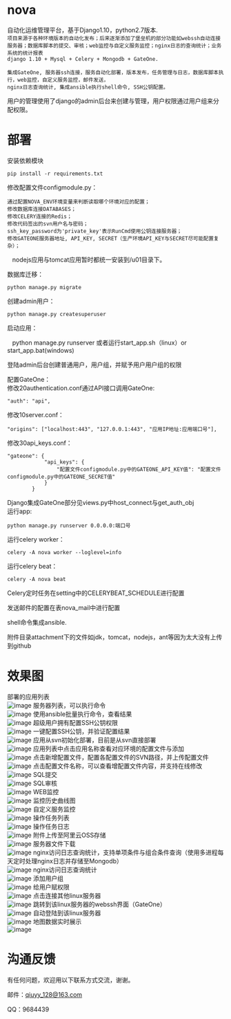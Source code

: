 # nova
自动化运维管理平台，基于Django1.10，python2.7版本.<br>
`项目来源于各种环境版本的自动化发布；后来逐渐添加了堡垒机的部分功能如webssh自动连接服务器；数据库脚本的提交、审核；web监控与自定义服务监控；nginx日志的查询统计；业务系统的统计报表`<br>
 `django 1.10 + Mysql + Celery + Mongodb + GateOne.`<br>

    集成GateOne, 服务器ssh连接，服务自动化部署，版本发布，任务管理与日志，数据库脚本执行，web监控，自定义服务监控，邮件发送，
    nginx日志查询统计, 集成ansible执行shell命令, SSH公钥配置。

用户的管理使用了django的admin后台来创建与管理，用户权限通过用户组来分配权限。

# 部署
安装依赖模块<br>

    pip install -r requirements.txt

修改配置文件configmodule.py：<br>

    通过配置NOVA_ENV环境变量来判断读取哪个环境对应的配置；
    修改数据库连接DATABASES；
    修改CELERY连接的Redis；
    修改代码签出的svn用户名与密码；
    ssh_key_password为'private_key'表示RunCmd使用公钥连接服务器；
    修改GATEONE服务器地址, API_KEY, SECRET（生产环境API_KEY与SECRET尽可能配置复杂）；
    nodejs应用与tomcat应用暂时都统一安装到/u01目录下。

数据库迁移：<br>

    python manage.py migrate
    
创建admin用户：<br>

    python manage.py createsuperuser

启动应用：<br>

    python manage.py runserver 或者运行start_app.sh（linux）or start_app.bat(windows)

登陆admin后台创建普通用户，用户组，并赋予用户用户组的权限<br>

配置GateOne：<br>
修改20authentication.conf通过API接口调用GateOne:

    "auth": "api",

修改10server.conf：<br>

    "origins": ["localhost:443", "127.0.0.1:443", "应用IP地址:应用端口号"],

修改30api_keys.conf：<br>

    "gateone": {
                "api_keys": {
                    "配置文件configmodule.py中的GATEONE_API_KEY值": "配置文件configmodule.py中的GATEONE_SECRET值"
                }
            }

Django集成GateOne部分见views.py中host_connect与get_auth_obj<br>
运行app:<br>

    python manage.py runserver 0.0.0.0:端口号

运行celery worker：<br>

    celery -A nova worker --loglevel=info

运行celery beat：<br>

    celery -A nova beat

Celery定时任务在setting中的CELERYBEAT_SCHEDULE进行配置<br>

发送邮件的配置在表nova_mail中进行配置<br>

shell命令集成ansible.<br>

附件目录attachment下的文件如jdk，tomcat，nodejs，ant等因为太大没有上传到github<br>

# 效果图
部署的应用列表<br>
![image](https://raw.githubusercontent.com/qiuyy128/nova/master/screenshoot/捕获.JPG)
服务器列表，可以执行命令<br>
![image](https://raw.githubusercontent.com/qiuyy128/nova/master/screenshoot/捕获2.JPG)
使用ansible批量执行命令，查看结果<br>
![image](https://raw.githubusercontent.com/qiuyy128/nova/master/screenshoot/捕获22.JPG)
超级用户拥有配置SSH公钥权限<br>
![image](https://raw.githubusercontent.com/qiuyy128/nova/master/screenshoot/捕获2-2.JPG)
一键配置SSH公钥，并验证配置结果<br>
![image](https://raw.githubusercontent.com/qiuyy128/nova/master/screenshoot/捕获23.JPG)
应用从svn初始化部署，目前是从svn直接部署<br>
![image](https://raw.githubusercontent.com/qiuyy128/nova/master/screenshoot/捕获3.JPG)
应用列表中点击应用名称查看对应环境的配置文件与添加<br>
![image](https://raw.githubusercontent.com/qiuyy128/nova/master/screenshoot/捕获4.JPG)
点击新增配置文件，配置各配置文件的SVN路径，并上传配置文件<br>
![image](https://raw.githubusercontent.com/qiuyy128/nova/master/screenshoot/捕获24.JPG)
点击配置文件名称，可以查看增配置文件内容，并支持在线修改<br>
![image](https://raw.githubusercontent.com/qiuyy128/nova/master/screenshoot/捕获25.JPG)
SQL提交<br>
![image](https://raw.githubusercontent.com/qiuyy128/nova/master/screenshoot/捕获5.JPG)
SQL审核<br>
![image](https://raw.githubusercontent.com/qiuyy128/nova/master/screenshoot/捕获6.JPG)
WEB监控<br>
![image](https://raw.githubusercontent.com/qiuyy128/nova/master/screenshoot/捕获7.JPG)
监控历史曲线图<br>
![image](https://raw.githubusercontent.com/qiuyy128/nova/master/screenshoot/捕获8.JPG)
自定义服务监控<br>
![image](https://raw.githubusercontent.com/qiuyy128/nova/master/screenshoot/捕获9.JPG)
操作任务列表<br>
![image](https://raw.githubusercontent.com/qiuyy128/nova/master/screenshoot/捕获10.JPG)
操作任务日志<br>
![image](https://raw.githubusercontent.com/qiuyy128/nova/master/screenshoot/捕获11.JPG)
附件上传至阿里云OSS存储<br>
![image](https://raw.githubusercontent.com/qiuyy128/nova/master/screenshoot/捕获12.JPG)
服务器文件下载<br>
![image](https://raw.githubusercontent.com/qiuyy128/nova/master/screenshoot/捕获21.JPG)
nginx访问日志查询统计，支持单项条件与组合条件查询（使用多进程每天定时处理nginx日志并存储至Mongodb）<br>
![image](https://raw.githubusercontent.com/qiuyy128/nova/master/screenshoot/捕获13.JPG)
nginx访问日志查询统计<br>
![image](https://raw.githubusercontent.com/qiuyy128/nova/master/screenshoot/捕获14.JPG)
添加用户组<br>
![image](https://raw.githubusercontent.com/qiuyy128/nova/master/screenshoot/捕获15.JPG)
给用户赋权限<br>
![image](https://raw.githubusercontent.com/qiuyy128/nova/master/screenshoot/捕获16.JPG)
点击连接其他linux服务器<br>
![image](https://raw.githubusercontent.com/qiuyy128/nova/master/screenshoot/捕获17.JPG)
跳转到该linux服务器的webssh界面（GateOne）<br>
![image](https://raw.githubusercontent.com/qiuyy128/nova/master/screenshoot/捕获18.JPG)
自动登陆到该linux服务器<br>
![image](https://raw.githubusercontent.com/qiuyy128/nova/master/screenshoot/捕获19.JPG)
地图数据实时展示<br>
![image](https://raw.githubusercontent.com/qiuyy128/nova/master/screenshoot/捕获20.JPG)

# 沟通反馈
有任何问题，欢迎用以下联系方式交流，谢谢。

邮件：qiuyy_128@163.com

QQ：9684439
